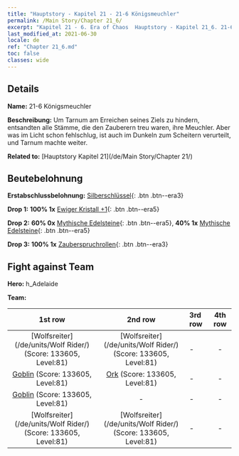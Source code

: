 ```yaml
---
title: "Hauptstory - Kapitel 21 - 21-6 Königsmeuchler"
permalink: /Main Story/Chapter 21_6/
excerpt: "Kapitel 21 - 6. Era of Chaos  Hauptstory - Kapitel 21_6. 21-6 Königsmeuchler"
last_modified_at: 2021-06-30
locale: de
ref: "Chapter 21_6.md"
toc: false
classes: wide
---
```


## Details

 **Name:** 21-6 Königsmeuchler

 **Beschreibung:** Um Tarnum am Erreichen seines Ziels zu hindern, entsandten alle Stämme, die den Zauberern treu waren, ihre Meuchler. Aber was im Licht schon fehlschlug, ist auch im Dunkeln zum Scheitern verurteilt, und Tarnum machte weiter.

 **Related to:** [Hauptstory Kapitel 21](/de/Main Story/Chapter 21/)

## Beutebelohnung

 **Erstabschlussbelohnung:** [Silberschlüssel](/ItemsDE/con_693/){: .btn .btn--era3}

 **Drop 1:** **100% 1x** [Ewiger Kristall +1](/ItemsDE/mat_73/){: .btn .btn--era5}

 **Drop 2:** **60% 0x** [Mythische Edelsteine](/ItemsDE/mat_65/){: .btn .btn--era5}, **40% 1x** [Mythische Edelsteine](/ItemsDE/mat_65/){: .btn .btn--era5}

 **Drop 3:** **100% 1x** [Zauberspruchrollen](/ItemsDE/con_694/){: .btn .btn--era3}


## Fight against Team
 **Hero:** h_Adelaide

 **Team:**


  | 1st row | 2nd row | 3rd row | 4th row |
  |:----:|:----:|:----|:----:|
  | [Wolfsreiter](/de/units/Wolf Rider/) (Score: 133605, Level:81)  | [Wolfsreiter](/de/units/Wolf Rider/) (Score: 133605, Level:81)  | - | - |
  | [Goblin](/de/units/Goblin/) (Score: 133605, Level:81)  | [Ork](/de/units/Orc/) (Score: 133605, Level:81)  | - | - |
  | [Goblin](/de/units/Goblin/) (Score: 133605, Level:81)  | - | - | - |
  | [Wolfsreiter](/de/units/Wolf Rider/) (Score: 133605, Level:81)  | [Wolfsreiter](/de/units/Wolf Rider/) (Score: 133605, Level:81)  | - | - |


